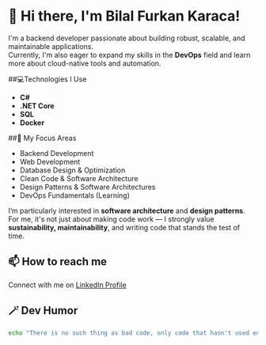 # 💫 Hi there, I'm Bilal Furkan Karaca!

I'm a backend developer passionate about building robust, scalable, and maintainable applications.  
Currently, I'm also eager to expand my skills in the **DevOps** field and learn more about cloud-native tools and automation.

##💻Technologies I Use
- **C#**
- **.NET Core**
- **SQL**
- **Docker**

##🎯 My Focus Areas
- Backend Development
- Web Development
- Database Design & Optimization
- Clean Code & Software Architecture
- Design Patterns & Software Architectures
- DevOps Fundamentals (Learning)

I’m particularly interested in **software architecture** and **design patterns**.  
For me, it's not just about making code work — I strongly value **sustainability, maintainability**, and writing code that stands the test of time.

## 📫 How to reach me
Connect with me on [LinkedIn Profile](https://www.linkedin.com/in/bilal-furkan-karaca/)

## 🪄 Dev Humor
```bash
echo "There is no such thing as bad code, only code that hasn't used enough AI yet." > /dev/null
